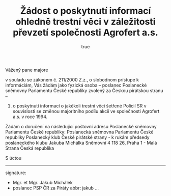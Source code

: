 ﻿---
title:      Žádost o poskytnutí informací ohledně trestní věci v záležitosti převzetí společnosti Agrofert a.s.
author:
   name:    Jakub Michálek
   phone:   +420 775 978 550
   ds:      4memzkm
   mail:    jakub.michalek@pirati.cz
our:
   name:    Poslanecký klub Pirátů
   sign:    JMI \#9234
your:
   name:    
      -     Ministerstvo vnútra SR             
      -     Prezídium Policajného zboru
      -     Oddelenie komunikácie a prevencie kancelárie prezidenta PZ
      -	    Pribinova 2, 812 72 Bratislava
   note:
      -     k rukám mjr. JUDr. Michala Slivky
style:      letter
reminder:   true
---

Vážený pane majore

v souladu se zákonem č. 211/2000 Z.z., o slobodnom prístupe k informáciám, Vás žádám jako fyzická osoba – poslanec Poslanecké sněmovny Parlamentu České republiky zvolený za Českou pirátskou stranu – 

1. o poskytnutí informací o jakékoli trestní věci šetřené Policií SR v souvislosti se změnou majoritního podílu akcií ve společnosti Agrofert a.s. v roce 1994. 

Žádám o doručení na následující poštovní adresu Poslanecké sněmovny Parlamentu České republiky:
Poslanecká sněmovna Parlamentu České republiky
Poslanecký klub České pirátské strany - k rukám předsedy poslaneckého klubu Jakuba Michálka
Sněmovní 4
118 26, Praha 1 - Malá Strana
Česká republika

S úctou 

---
signature: 
  - Mgr. et Mgr. Jakub Michálek
  - poslanec PSP ČR za Piráty
abbr:       jakub
...
